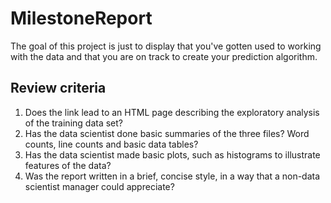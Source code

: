 # MilestoneReport
The goal of this project is just to display that you've gotten used to working with the data and that you are on track to create your prediction algorithm.

## Review criteria
  1. Does the link lead to an HTML page describing the exploratory analysis of the training data set?
  2. Has the data scientist done basic summaries of the three files? Word counts, line counts and basic data tables?
  3. Has the data scientist made basic plots, such as histograms to illustrate features of the data?
  4. Was the report written in a brief, concise style, in a way that a non-data scientist manager could appreciate?
